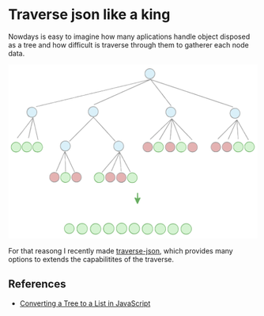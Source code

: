 # Traverse json like a king

Nowdays is easy to imagine how many aplications handle object disposed as a tree and how difficult is traverse through them to gatherer each node data.

![Tree of nodes diagram](/assets/svg/tree-into-list-diagram.svg)

For that reasong I recently made [traverse-json](https://www.npmjs.com/package/traverse-json), which provides many options to extends the capabilitites of the traverse.

## References

- [Converting a Tree to a List in JavaScript](https://danmartensen.svbtle.com/converting-a-tree-to-a-list-in-javascript)

